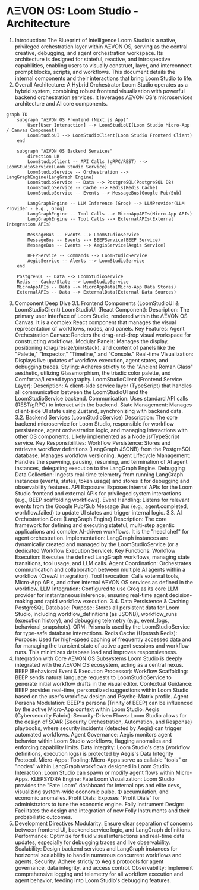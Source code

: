
# ΛΞVON OS: Loom Studio - Architecture
1. Introduction: The Blueprint of Intelligence
Loom Studio is a native, privileged orchestration layer within ΛΞVON OS, serving as the central creative, debugging, and agent orchestration workspace. Its architecture is designed for stateful, reactive, and introspective capabilities, enabling users to visually construct, layer, and interconnect prompt blocks, scripts, and workflows. This document details the internal components and their interactions that bring Loom Studio to life.
2. Overall Architecture: A Hybrid Orchestrator
Loom Studio operates as a hybrid system, combining robust frontend visualization with powerful backend orchestration services. It leverages ΛΞVON OS's microservices architecture and AI core components.
```mermaid
graph TD
    subgraph "ΛΞVON OS Frontend (Next.js App)"
        User[User Interaction] --> LoomStudioUI(Loom Studio Micro-App / Canvas Component)
        LoomStudioUI --> LoomStudioClient(Loom Studio Frontend Client)
    end

    subgraph "ΛΞVON OS Backend Services"
        direction LR
        LoomStudioClient -- API Calls (gRPC/REST) --> LoomStudioService(Loom Studio Service)
        LoomStudioService -- Orchestration --> LangGraphEngine(LangGraph Engine)
        LoomStudioService -- Data --> PostgreSQL(PostgreSQL DB)
        LoomStudioService -- Cache --> Redis(Redis Cache)
        LoomStudioService -- Events --> MessageBus(Google Pub/Sub)

        LangGraphEngine -- LLM Inference (Groq) --> LLMProvider(LLM Provider - e.g., Groq)
        LangGraphEngine -- Tool Calls --> MicroAppAPIs(Micro-App APIs)
        LangGraphEngine -- Tool Calls --> ExternalAPIs(External Integration APIs)

        MessageBus -- Events --> LoomStudioService
        MessageBus -- Events --> BEEPService(BEEP Service)
        MessageBus -- Events --> AegisService(Aegis Service)

        BEEPService -- Commands --> LoomStudioService
        AegisService -- Alerts --> LoomStudioService
    end

    PostgreSQL -- Data --> LoomStudioService
    Redis -- Cache/State --> LoomStudioService
    MicroAppAPIs -- Data --> MicroAppData(Micro-App Data Stores)
    ExternalAPIs -- Data --> ExternalData(External Data Sources)
```

3. Component Deep Dive
3.1. Frontend Components (LoomStudioUI & LoomStudioClient)
LoomStudioUI (React Component):
Description: The primary user interface of Loom Studio, rendered within the ΛΞVON OS Canvas. It is a complex React component that manages the visual representation of workflows, nodes, and panels.
Key Features:
Agent Orchestration Canvas: Renders the drag-and-drop visual workspace for constructing workflows.
Modular Panels: Manages the display, positioning (drag/resize/pin/stack), and content of panels like the "Palette," "Inspector," "Timeline," and "Console."
Real-time Visualization: Displays live updates of workflow execution, agent states, and debugging traces.
Styling: Adheres strictly to the "Ancient Roman Glass" aesthetic, utilizing Glassmorphism, the triadic color palette, and Comfortaa/Lexend typography.
LoomStudioClient (Frontend Service Layer):
Description: A client-side service layer (TypeScript) that handles all communication between the LoomStudioUI and the LoomStudioService backend.
Communication: Uses standard API calls (REST/gRPC) to interact with the backend.
State Management: Manages client-side UI state using Zustand, synchronizing with backend data.
3.2. Backend Services (LoomStudioService)
Description: The core backend microservice for Loom Studio, responsible for workflow persistence, agent orchestration logic, and managing interactions with other OS components. Likely implemented as a Node.js/TypeScript service.
Key Responsibilities:
Workflow Persistence: Stores and retrieves workflow definitions (LangGraph JSONB) from the PostgreSQL database. Manages workflow versioning.
Agent Lifecycle Management: Handles the spawning, pausing, resuming, and termination of AI agent instances, delegating execution to the LangGraph Engine.
Debugging Data Collection: Ingests real-time telemetry from running LangGraph instances (events, states, token usage) and stores it for debugging and observability features.
API Exposure: Exposes internal APIs for the Loom Studio frontend and external APIs for privileged system interactions (e.g., BEEP scaffolding workflows).
Event Handling: Listens for relevant events from the Google Pub/Sub Message Bus (e.g., agent.completed, workflow.failed) to update UI states and trigger internal logic.
3.3. AI Orchestration Core (LangGraph Engine)
Description: The core framework for defining and executing stateful, multi-step agentic applications and complex AI-driven workflows. It is the "head chef" for agent orchestration.
Implementation: LangGraph instances are dynamically created and managed by the LoomStudioService (or a dedicated Workflow Execution Service).
Key Functions:
Workflow Execution: Executes the defined LangGraph workflows, managing state transitions, tool usage, and LLM calls.
Agent Coordination: Orchestrates communication and collaboration between multiple AI agents within a workflow (CrewAI integration).
Tool Invocation: Calls external tools, Micro-App APIs, and other internal ΛΞVON OS services as defined in the workflow.
LLM Integration: Configured to use Groq as its core LLM provider for instantaneous inference, ensuring real-time agent decision-making and rapid workflow execution.
3.4. Data Persistence & Caching
PostgreSQL Database:
Purpose: Stores all persistent data for Loom Studio, including workflow_definitions (as JSONB), workflow_runs (execution history), and debugging telemetry (e.g., event_logs, behavioral_snapshots).
ORM: Prisma is used by the LoomStudioService for type-safe database interactions.
Redis Cache (Upstash Redis):
Purpose: Used for high-speed caching of frequently accessed data and for managing the transient state of active agent sessions and workflow runs. This minimizes database load and improves responsiveness.
4. Integration with Core ΛΞVON OS Subsystems
Loom Studio is deeply integrated with the ΛΞVON OS ecosystem, acting as a central nexus.
BEEP (Behavioral Event & Execution Processor):
Workflow Scaffolding: BEEP sends natural language requests to LoomStudioService to generate initial workflow drafts in the visual editor.
Contextual Guidance: BEEP provides real-time, personalized suggestions within Loom Studio based on the user's workflow design and Psyche-Matrix profile.
Agent Persona Modulation: BEEP's persona (Trinity of BEEP) can be influenced by the active Micro-App context within Loom Studio.
Aegis (Cybersecurity Fabric):
Security-Driven Flows: Loom Studio allows for the design of SOAR (Security Orchestration, Automation, and Response) playbooks, where security incidents (detected by Aegis) can trigger automated workflows.
Agent Governance: Aegis monitors agent behavior within Loom Studio workflows, flagging anomalies and enforcing capability limits.
Data Integrity: Loom Studio's data (workflow definitions, execution logs) is protected by Aegis's Data Integrity Protocol.
Micro-Apps:
Tooling: Micro-Apps serve as callable "tools" or "nodes" within LangGraph workflows designed in Loom Studio.
Interaction: Loom Studio can spawn or modify agent flows within Micro-Apps.
KLEPSYDRA Engine:
Fate Loom Visualization: Loom Studio provides the "Fate Loom" dashboard for internal ops and elite devs, visualizing system-wide economic pulse, Φ accumulation, and economic anomalies.
Profit Dials: Exposes "Profit Dials" for administrators to tune the economic engine.
Folly Instrument Design: Facilitates the design and integration of new Folly Instruments and their probabilistic outcomes.
5. Development Directives
Modularity: Ensure clear separation of concerns between frontend UI, backend service logic, and LangGraph definitions.
Performance: Optimize for fluid visual interactions and real-time data updates, especially for debugging traces and live observability.
Scalability: Design backend services and LangGraph instances for horizontal scalability to handle numerous concurrent workflows and agents.
Security: Adhere strictly to Aegis protocols for agent governance, data integrity, and access control.
Observability: Implement comprehensive logging and telemetry for all workflow execution and agent behavior, feeding into Loom Studio's debugging features.

    